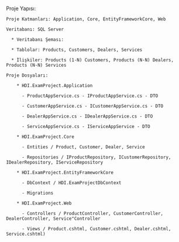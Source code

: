 Proje Yapısı:

    Proje Katmanları: Application, Core, EntityFrameworkCore, Web
    
    Veritabanı: SQL Server
    
      * Veritabanı Şeması:
      
      * Tablolar: Products, Customers, Dealers, Services
      
      * İlişkiler: Products (1-N) Customers, Products (N-N) Dealers, Products (N-N) Services
      
    Proje Dosyaları:
    
        * HDI.ExamProject.Application 
        
          - ProductAppService.cs - IProductAppService.cs - DTO
          
          - CustomerAppService.cs - ICustomerAppService.cs - DTO
          
          - DealerAppService.cs - IDealerAppService.cs - DTO
          
          - ServiceAppService.cs - IServiceAppService - DTO
          
        * HDI.ExamProject.Core 
        
          - Entities / Product, Customer, Dealer, Service
          
          - Repositories / IProductRepository, ICustomerRepository, IDealerRepository, IServiceRepository
          
        * HDI.ExamProject.EntityFrameworkCore 
        
          - DbContext / HDI.ExamProjectDbContext
          
          - Migrations 
          
        * HDI.ExamProject.Web 
        
          - Controllers / ProductController, CustomerController, DealerController, Service"Controller
          
          - Views / Product.cshtml, Customer.cshtml, Dealer.cshtml, Service.cshtml)
